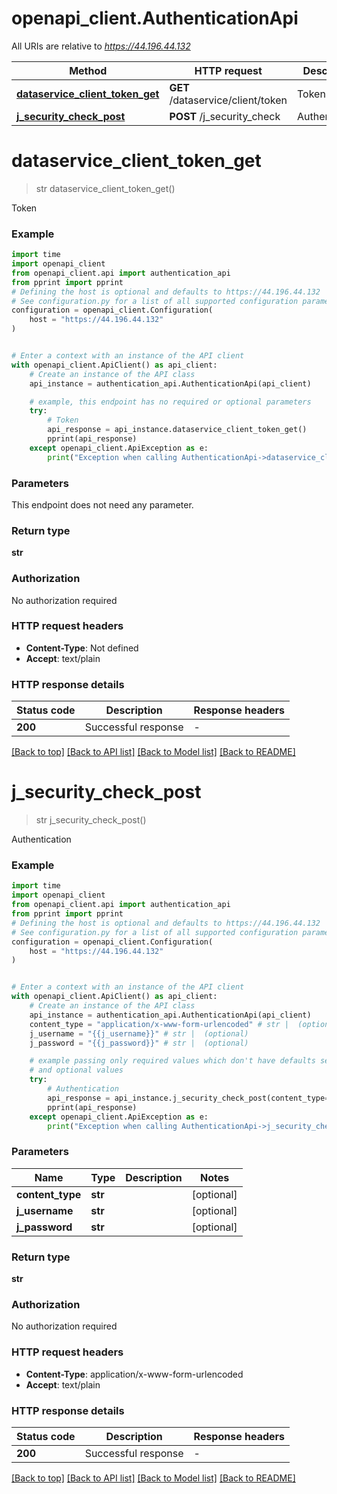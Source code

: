 # openapi_client.AuthenticationApi

All URIs are relative to *https://44.196.44.132*

Method | HTTP request | Description
------------- | ------------- | -------------
[**dataservice_client_token_get**](AuthenticationApi.md#dataservice_client_token_get) | **GET** /dataservice/client/token | Token
[**j_security_check_post**](AuthenticationApi.md#j_security_check_post) | **POST** /j_security_check | Authentication


# **dataservice_client_token_get**
> str dataservice_client_token_get()

Token

### Example


```python
import time
import openapi_client
from openapi_client.api import authentication_api
from pprint import pprint
# Defining the host is optional and defaults to https://44.196.44.132
# See configuration.py for a list of all supported configuration parameters.
configuration = openapi_client.Configuration(
    host = "https://44.196.44.132"
)


# Enter a context with an instance of the API client
with openapi_client.ApiClient() as api_client:
    # Create an instance of the API class
    api_instance = authentication_api.AuthenticationApi(api_client)

    # example, this endpoint has no required or optional parameters
    try:
        # Token
        api_response = api_instance.dataservice_client_token_get()
        pprint(api_response)
    except openapi_client.ApiException as e:
        print("Exception when calling AuthenticationApi->dataservice_client_token_get: %s\n" % e)
```


### Parameters
This endpoint does not need any parameter.

### Return type

**str**

### Authorization

No authorization required

### HTTP request headers

 - **Content-Type**: Not defined
 - **Accept**: text/plain


### HTTP response details

| Status code | Description | Response headers |
|-------------|-------------|------------------|
**200** | Successful response |  -  |

[[Back to top]](#) [[Back to API list]](../README.md#documentation-for-api-endpoints) [[Back to Model list]](../README.md#documentation-for-models) [[Back to README]](../README.md)

# **j_security_check_post**
> str j_security_check_post()

Authentication

### Example


```python
import time
import openapi_client
from openapi_client.api import authentication_api
from pprint import pprint
# Defining the host is optional and defaults to https://44.196.44.132
# See configuration.py for a list of all supported configuration parameters.
configuration = openapi_client.Configuration(
    host = "https://44.196.44.132"
)


# Enter a context with an instance of the API client
with openapi_client.ApiClient() as api_client:
    # Create an instance of the API class
    api_instance = authentication_api.AuthenticationApi(api_client)
    content_type = "application/x-www-form-urlencoded" # str |  (optional)
    j_username = "{{j_username}}" # str |  (optional)
    j_password = "{{j_password}}" # str |  (optional)

    # example passing only required values which don't have defaults set
    # and optional values
    try:
        # Authentication
        api_response = api_instance.j_security_check_post(content_type=content_type, j_username=j_username, j_password=j_password)
        pprint(api_response)
    except openapi_client.ApiException as e:
        print("Exception when calling AuthenticationApi->j_security_check_post: %s\n" % e)
```


### Parameters

Name | Type | Description  | Notes
------------- | ------------- | ------------- | -------------
 **content_type** | **str**|  | [optional]
 **j_username** | **str**|  | [optional]
 **j_password** | **str**|  | [optional]

### Return type

**str**

### Authorization

No authorization required

### HTTP request headers

 - **Content-Type**: application/x-www-form-urlencoded
 - **Accept**: text/plain


### HTTP response details

| Status code | Description | Response headers |
|-------------|-------------|------------------|
**200** | Successful response |  -  |

[[Back to top]](#) [[Back to API list]](../README.md#documentation-for-api-endpoints) [[Back to Model list]](../README.md#documentation-for-models) [[Back to README]](../README.md)

